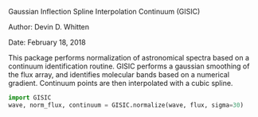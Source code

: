 Gaussian Inflection Spline Interpolation Continuum (GISIC)

Author: Devin D. Whitten

Date: February 18, 2018

This package performs normalization of astronomical spectra based on a continuum identification routine.
GISIC performs a gaussian smoothing of the flux array, and identifies molecular bands based on a numerical gradient. Continuum points are then interpolated with a cubic spline.

```python
import GISIC
wave, norm_flux, continuum = GISIC.normalize(wave, flux, sigma=30)
```

